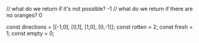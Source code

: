 // what do we return if it's not possible? -1
// what do we return if there are no oranges? 0

const directions = [[-1,0], [0,1], [1,0], [0,-1]];
const rotten = 2;
const fresh = 1;
const empty = 0;



